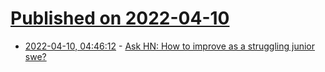 # [Published on 2022-04-10](index.md)

* [2022-04-10, 04:46:12](https://news.ycombinator.com/item?id=30974544) - [Ask HN: How to improve as a struggling junior swe?](https://news.ycombinator.com/item?id=30974544)
